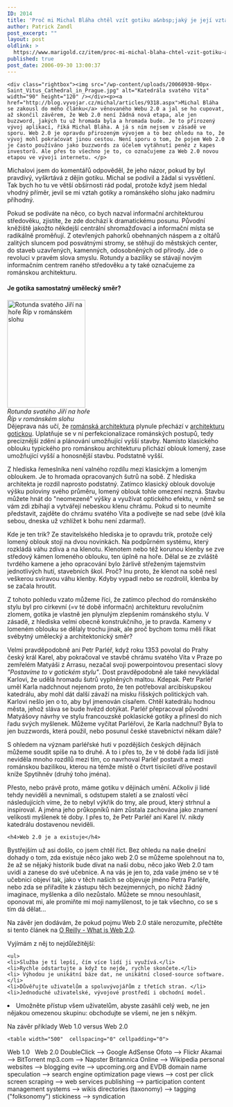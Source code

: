 ```yaml
---
ID: 2014
title: 'Proč mi Michal Bláha chtěl vzít gotiku a&nbsp;jaký je její vztah k&nbsp;Webu 2.0'
author: Patrick Zandl
post_excerpt: ""
layout: post
oldlink: >
  https://www.marigold.cz/item/proc-mi-michal-blaha-chtel-vzit-gotiku-a-jaky-je-jeji-vztah-k-webu-2-0
published: true
post_date: 2006-09-30 13:00:37
---
```

	<div class="rightbox"><img src="/wp-content/uploads/20060930-90px-Saint_Vitus_Cathedral_in_Prague.jpg" alt="Katedrála svatého Víta" width="90" height="120" /></div><p><a href="http://blog.vyvojar.cz/michal/articles/9318.aspx">Michal Bláha se zakousl do mého článku</a> věnovaného Webu 2.0 a jal se ho cupovat, až skončil závěrem, že Web 2.0 není žádná nová etapa, ale jen buzzword, jakých tu už hromada byla a hromada bude. Je to přirozený vývoj aplikací, říká Michal Bláha. A já s ním nejsem v zásadě ve sporu. Web 2.0 je opravdu přirozeným vývojem a to bez ohledu na to, že vývoj mohl pokračovat jinou cestou. Není sporu o tom, že pojem Web 2.0 je často používáno jako buzzwords za účelem vytáhnutí peněz z kapes investorů. Ale přes to všechno je to, co označujeme za Web 2.0 novou etapou ve vývoji internetu. </p>

<p>Michalovi jsem do komentářů odpověděl, že jeho názor, pokud by byl pravdivý, vyškrtává z dějin gotiku. Michal se podivil a žádal si vysvětlení. Tak bych ho tu ve větší obšírnosti rád podal, protože když jsem hledal vhodný příměr, jevil se mi vztah gotiky a románského slohu jako nadmíru příhodný. </p>

<p>Pokud se podíváte na něco, co bych nazval informační architekturou středověku, zjistíte, že zde dochází k dramatickému posunu. Původní kněžiště jakožto někdejší centrální shromažďovací a informační místa se radikálně proměňují. Z otevřených pahorků obehnaných náspem a z oltářů zalitých sluncem pod posvátnými stromy, se stěhují do městských center, do staveb uzavřených, kamenných, odosobněných od přírody. Jde o revoluci v pravém slova smyslu. Rotundy a baziliky se stávají novým informačním centrem raného středověku a ty také označujeme za románskou architekturu.
</p>

<!--more-->	<h4>Je gotika samostatný umělecký směr?</h4>
<p><div class="rightbox"><img src="/wp-content/uploads/20060930-180px-Rotunda_na_Ripu.jpg" alt="Rotunda svatého Jiří na hoře Říp v románském slohu" width="180" height="248" /><br/><i>Rotunda svatého Jiří na hoře<br/> Říp v románském slohu</i></div>Dějeprava nás učí, že <a href="http://cs.wikipedia.org/wiki/Románská_architektura">románská architektura</a> plynule přechází v <a href="http://cs.wikipedia.org/wiki/Gotická_architektura">architekturu gotickou</a>. Uplatňuje se v ní perfekcionalizace románských postupů, tedy preciznější zdění a plánování umožňující vyšší stavby. Namísto klasického oblouku typického pro románskou architekturu přichází oblouk lomený, zase umožňující vyšší a honosnější stavbu. Podstatně vyšší. </p>

<p>Z hlediska řemeslníka není valného rozdílu mezi klasickým a lomeným obloukem. Je to hromada opracovaných šutrů na sobě. Z hlediska architekta je rozdíl naprosto podstatný. Zatímco klasický oblouk dovoluje výšku poloviny svého průměru, lomený oblouk tohle omezení nezná. Stavbu můžete hnát do "neomezené" výšky a využívat optického efektu, v němž se vám zdi zbíhají a vytvářejí nebeskou klenu chrámu. Pokud si to neumíte představit, zajděte do chrámu svatého Víta a podívejte se nad sebe (dvě kila sebou, dneska už vzhlížet k bohu není zdarma!).</p>

<p>Kde je ten trik? Ze stavitelského hlediska je to opravdu trik, protože celý lomený oblouk stojí na dvou novinkách. Na podpůrném systému, který rozkládá váhu zdiva a na klenotu. Klenotem nebo též korunou klenby se zve středový kámen lomeného oblouku, ten úplně na hoře. Dělal se ze zvláště tvrdého kamene a jeho opracování bylo žárlivě střeženým tajemstvím jednotlivých hutí, stavebních škol. Proč? Inu proto, že klenot na sobě nesl veškerou svíravou váhu klenby. Kdyby vypadl nebo se rozdrolil, klenba by se začala hroutit. </p>

<p>Z tohoto pohledu vzato můžeme říci, že zatímco přechod do románského stylu byl pro církevní (=v té době informačn) architekturu revolučním zlomem, gotika je vlastně jen plynulým zlepšením románského stylu. V zásadě, z hlediska velmi obecně konstrukčního, je to pravda. Kameny v lomeném oblouku se dělaly trochu jinak, ale proč bychom tomu měli říkat svébytný umělecký a architektonický směr?</p>

<p>Velmi pravděpodobně ani Petr Parléř, když roku 1353 povolal do Prahy český král Karel, aby pokračoval ve stavbě chrámu svatého Víta v Praze po zemřelém Matyáši z Arrasu, nezačal svoji powerpointovou presentaci slovy <em>"Postavíme to v gotickém stylu"</em>. Dost pravděpodobně ale také nevykládal Karlovi, že udělá hromadu šutrů vyplněných maltou. Kdepak. Petr Parléř uměl Karla nadchnout nejenom proto, že ten potřeboval arcibiskupskou katedrálu, aby mohl dát další závaží na misku říšských politických vah. Karlovi nešlo jen o to, aby byl jmenován císařem. Chtěl katedrálu hodnou města, jehož sláva se bude hvězd dotýkat. Parléř přepracoval původní Matyášovy návrhy ve stylu francouzské poklasické gotiky a přinesl do nich řadu svých myšlenek. Můžeme vyčítat Parléřovi, že Karla nadchnul? Byla to jen buzzwords, která použil, nebo posunul české stavebnictví někam dále?</p>

<p>S ohledem na význam parléřské huti v pozdějších českých dějinách můžeme soudit spíše na to druhé. A to i přes to, že v té době řada lidí jistě neviděla mnoho rozdílů mezi tím, co navrhoval Parléř postavit a mezi románskou bazilikou, kterou na témže místě o čtvrt tisíciletí dříve postavil kníže Spytihněv (druhý toho jména). </p>

<p>Přesto, nebo právě proto, máme gotiku v dějinách umění. Ačkoliv ji lidé tehdy neviděli a nevnímali, s odstupem staletí a se znalostí věcí následujících víme, že to nebyl výkřik do tmy, ale proud, který strhnul a inspiroval. A jména jeho průkopníků nám zůstala zachována jako znamení velikosti myšlenek té doby. I přes to, že Petr Parléř ani Karel IV.  nikdy katedrálu dostavenou neviděli.</p>

	<h4>Web 2.0 je a existuje</h4>
<p>Bystřejším už asi došlo, co jsem chtěl říct. Bez ohledu na naše dnešní dohady o tom, zda existuje něco jako web 2.0 se můžeme spolehnout na to, že až se nějaký historik bude dívat na naši dobu, něco jako Web 2.0 tam uvidí a zanese do své učebnice. A na vás je jen to, zda vaše jméno se v té učebnici objeví tak, jako v těch našich se objevuje jméno Petra Parléře, nebo zda se přiřadíte k zástupu těch bezejmenných, po nichž žádný imaginace, myšlenka a dílo nezůstalo. Můžete se mnou nesouhlasit, oponovat mi, ale promiňte mi moji namyšlenost, to je tak všechno, co se s tím dá dělat... </p>

<p>Na závěr jen dodávám, že pokud pojmu Web 2.0 stále nerozumíte, přečtěte si tento článek na <a href="http://www.oreillynet.com/pub/a/oreilly/tim/news/2005/09/30/what-is-web-20.html">O Reilly - What is Web 2.0</a>. </p>

<p>Vyjímám z něj to nejdůležitější: </p>

	<ul>
	<li>Služba je tí lepší, čím více lidí ji využívá.</li>
	<li>Rychle odstartujte a když to nejde, rychle skončete.</li>
	<li> Výhodou je unikátní báze dat, ne unikátní closed-source software. </li>
	<li>Důvěřujte uživatelům a spoluvývojářům z třetích stran. </li>
	<li>Jednoduché uživatelské, vývojové prostředí i obchodní model.
</li>
	<li> Umožněte přístup všem uživatelům, abyste zasáhli celý web, ne jen nějakou omezenou skupinu: obchodujte se všemi, ne jen s někým.
</li>
	</ul>
<p>Na závěr příklady Web 1.0 versus Web 2.0
</p>

	<table width="500"  cellspacing="0" cellpadding="0">
  <tr>
    <th width="200" align="right" scope="col">Web 1.0</th>
    <th width="59" align="center" scope="col">&nbsp;</th>
    <th width="241" align="left" scope="col">Web 2.0</th>
  </tr>
  <tr>
    <td align="right">DoubleClick</td>
    <td align="center">--&gt;</td>
    <td>Google AdSense </td>
  </tr>
  <tr>
    <td align="right">Ofoto</td>
    <td align="center">--&gt;</td>
    <td>Flickr</td>
  </tr>
  <tr>
    <td align="right">Akamai</td>
    <td align="center">--&gt;</td>
    <td>BitTorrent</td>
  </tr>
  <tr>
    <td align="right">mp3.com</td>
    <td align="center">--&gt;</td>
    <td>Napster</td>
  </tr>
  <tr>
    <td align="right">Britannica Online</td>
    <td align="center">--&gt;</td>
    <td>Wikipedia</td>
  </tr>
  <tr>
    <td align="right">personal websites</td>
    <td align="center">--&gt;</td>
    <td>blogging</td>
  </tr>
  <tr>
    <td align="right">evite</td>
    <td align="center">--&gt;</td>
    <td>upcoming.org and EVDB</td>
  </tr>
  <tr>
    <td align="right">domain name speculation</td>
    <td align="center">--&gt;</td>
    <td>search engine optimization</td>
  </tr>
  <tr>
    <td align="right">page views</td>
    <td align="center">--&gt;</td>
    <td>cost per click</td>
  </tr>
  <tr>
    <td align="right">screen scraping</td>
    <td align="center">--&gt;</td>
    <td>web services</td>
  </tr>
  <tr>
    <td align="right">publishing</td>
    <td align="center">--&gt;</td>
    <td>participation</td>
  </tr>
  <tr>
    <td align="right">content management systems</td>
    <td align="center">--&gt;</td>
    <td>wikis</td>
  </tr>
  <tr>
    <td align="right">directories (taxonomy)</td>
    <td align="center">--&gt;</td>
    <td>tagging ("folksonomy")</td>
  </tr>
  <tr>
    <td align="right">stickiness</td>
    <td align="center">--&gt;</td>
    <td>syndication</td>
  </tr>
</table>